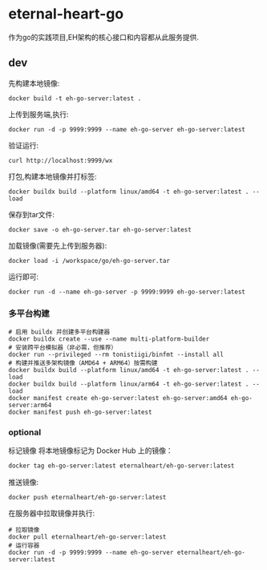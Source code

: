 # eternal-heart-go
作为go的实践项目,EH架构的核心接口和内容都从此服务提供.

## dev
先构建本地镜像:
```shell
docker build -t eh-go-server:latest .
```
上传到服务端,执行:
```shell
docker run -d -p 9999:9999 --name eh-go-server eh-go-server:latest
```

验证运行:
```shell
curl http://localhost:9999/wx
```

打包,构建本地镜像并打标签:
```shell
docker buildx build --platform linux/amd64 -t eh-go-server:latest . --load
```

保存到tar文件:
```shell
docker save -o eh-go-server.tar eh-go-server:latest
```

加载镜像(需要先上传到服务器):
```shell
docker load -i /workspace/go/eh-go-server.tar
```
运行即可:
```shell
docker run -d --name eh-go-server -p 9999:9999 eh-go-server:latest
```

### 多平台构建

```shell
# 启用 buildx 并创建多平台构建器
docker buildx create --use --name multi-platform-builder
# 安装跨平台模拟器（非必需，但推荐）
docker run --privileged --rm tonistiigi/binfmt --install all
# 构建并推送多架构镜像（AMD64 + ARM64）按需构建
docker buildx build --platform linux/amd64 -t eh-go-server:latest . --load
docker buildx build --platform linux/arm64 -t eh-go-server:latest . --load
docker manifest create eh-go-server:latest eh-go-server:amd64 eh-go-server:arm64
docker manifest push eh-go-server:latest
```


### optional
标记镜像
将本地镜像标记为 Docker Hub 上的镜像：

```Bash
docker tag eh-go-server:latest eternalheart/eh-go-server:latest
```

推送镜像:
```shell
docker push eternalheart/eh-go-server:latest
```
在服务器中拉取镜像并执行:
```shell
# 拉取镜像
docker pull eternalheart/eh-go-server:latest
# 运行容器
docker run -d -p 9999:9999 --name eh-go-server eternalheart/eh-go-server:latest
```


